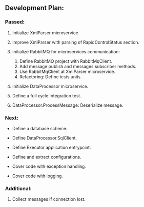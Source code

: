 ## Development Plan:

### Passed:

1. Initialize XmlParser microservice.
2. Improve XmlParser with parsing of RapidControlStatus section.
3. Initialize RabbitMQ for microservices communication:

   1. Define RabbitMQ project with RabbitMqClient.
   2. Add message publish and messages subscriber methods.
   3. Use RabbitMqClient at XmlParser microservice.
   4. Refactoring: Define tests units.

4. Initialize DataProcessor microservice.
5. Define a full cycle integration test.
6. DataProcessor.ProcessMessage: Deserialize message.

### Next:

- Define a database scheme.
- Define DataProcessor.SqlClient.

- Define Executor application entrypoint.
- Define and extract configurations.
- Cover code with exception handling.
- Cover code with logging.

### Additional:

1. Collect messages if connection lost.